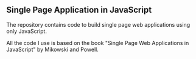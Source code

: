 ## Single Page Application in JavaScript ##

The repository contains code to build single page web applications using only JavaScript.

All the code I use is based on the book "Single Page Web Applications in JavaScript" by Mikowski and Powell.

